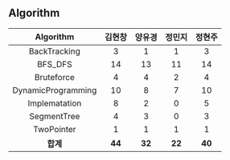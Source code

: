 ## Algorithm
|    Algorithm    | 김현창 | 양유경 | 정민지 | 정현주 |
| :-------------: | :----: | :----: | :----: | :----: |
|BackTracking|3|1|1|3|
|BFS_DFS|14|13|11|14|
|Bruteforce|4|4|2|4|
|DynamicProgramming|10|8|7|10|
|Implematation|8|2|0|5|
|SegmentTree|4|3|0|3|
|TwoPointer|1|1|1|1|
| **합계** | **44**|**32**|**22**|**40**|

